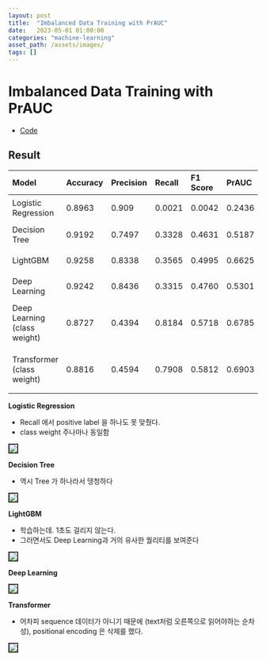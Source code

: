 ```yaml
---
layout: post
title:  "Imbalanced Data Training with PrAUC"
date:   2023-05-01 01:00:00
categories: "machine-learning"
asset_path: /assets/images/
tags: []
---
```


# Imbalanced Data Training with PrAUC

- [Code](https://github.com/AndersonJo/machine-learning/blob/master/121%20Imbalanced%20Model/imbalanced.ipynb)


## Result 

| Model                        | Accuracy | Precision | Recall | F1 Score | PrAUC  | Description                                   |
|:-----------------------------|:---------|:----------|:-------|:---------|:-------|:----------------------------------------------|
| Logistic Regression          | 0.8963   | 0.909     | 0.0021 | 0.0042   | 0.2436 | class_weight 주던 말던 동일함                        |
| Decision Tree                | 0.9192   | 0.7497    | 0.3328 | 0.4631   | 0.5187 | max_depth 조절에 따라 다름                           |
| LightGBM                     | 0.9258   | 0.8338    | 0.3565 | 0.4995   | 0.6625 | n_estimators=400 / 학습 1초도 안걸림                 |
| Deep Learning                | 0.9242   | 0.8436    | 0.3315 | 0.4760   | 0.5301 | 7.2K params / 그냥 돌림                           |
| Deep Learning (class weight) | 0.8727   | 0.4394    | 0.8184 | 0.5718   | 0.6785 | 7.2K params / class weight adjusted 8.633 사용  |
| Transformer (class weight)   | 0.8816   | 0.4594    | 0.7908 | 0.5812   | 0.6903 | 12.8k params / class weight adjusted 8.633 사용 |


**Logistic Regression**<br>

 - Recall 에서 positive label 을 하나도 못 맞췄다.
 - class weight 주나마나 동일함

<img src="{{ page.asset_path }}imbalanced-logistic-regression.png" class="img-responsive img-rounded img-fluid center" style="border: 2px solid #333333">


**Decision Tree**<br>

 - 역시 Tree 가 하나라서 댕청하다

<img src="{{ page.asset_path }}imbalanced-decision-tree.png" class="img-responsive img-rounded img-fluid center" style="border: 2px solid #333333">


**LightGBM**<br>

- 학습하는데. 1초도 걸리지 않는다. 
- 그러면서도 Deep Learning과 거의 유사한 퀄리티를 보여준다

<img src="{{ page.asset_path }}imbalanced-lightgbm.png" class="img-responsive img-rounded img-fluid center" style="border: 2px solid #333333">


**Deep Learning**<br>

<img src="{{ page.asset_path }}imbalanced-deeplearning.png" class="img-responsive img-rounded img-fluid center" style="border: 2px solid #333333">


**Transformer**<br>

 - 어차피 sequence 데이터가 아니기 때문에 (text처럼 오른쪽으로 읽어야하는 순차성), positional encoding 은 삭제를 했다.

<img src="{{ page.asset_path }}imbalanced-transformer.png" class="img-responsive img-rounded img-fluid center" style="border: 2px solid #333333">


